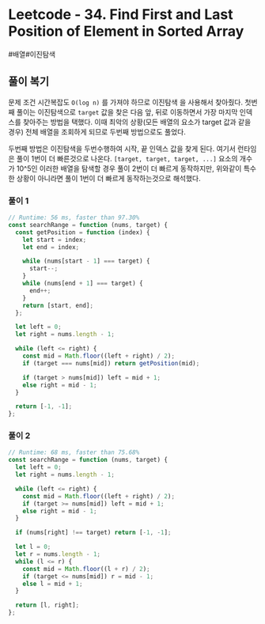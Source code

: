 # Leetcode - 34. Find First and Last Position of Element in Sorted Array

#배열#이진탐색

## 풀이 복기

문제 조건 시간복잡도 `O(log n)` 를 가져야 하므로 이진탐색 을 사용해서 찾아줬다. 첫번째 풀이는 이진탐색으로 `target` 값을 찾은 다음 앞, 뒤로 이동하면서 가장 마지막 인덱스를 찾아주는 방법을 택했다. 이때 최악의 상황(모든 배열의 요소가 target 값과 같을 경우) 전체 배열을 조회하게 되므로 두번째 방법으로도 풀었다.

두번째 방법은 이진탐색을 두번수행하여 시작, 끝 인덱스 값을 찾게 된다. 여기서 런타임은 풀이 1번이 더 빠른것으로 나온다. `[target, target, target, ...]` 요소의 개수가 10^5인 이러한 배열을 탐색할 경우 풀이 2번이 더 빠르게 동작하지만, 위와같이 특수한 상황이 아니라면 풀이 1번이 더 빠르게 동작하는것으로 해석했다.

### 풀이 1

```js
// Runtime: 56 ms, faster than 97.30%
const searchRange = function (nums, target) {
  const getPosition = function (index) {
    let start = index;
    let end = index;

    while (nums[start - 1] === target) {
      start--;
    }
    while (nums[end + 1] === target) {
      end++;
    }
    return [start, end];
  };

  let left = 0;
  let right = nums.length - 1;

  while (left <= right) {
    const mid = Math.floor((left + right) / 2);
    if (target === nums[mid]) return getPosition(mid);

    if (target > nums[mid]) left = mid + 1;
    else right = mid - 1;
  }

  return [-1, -1];
};
```

### 풀이 2

```js
// Runtime: 68 ms, faster than 75.68%
const searchRange = function (nums, target) {
  let left = 0;
  let right = nums.length - 1;

  while (left <= right) {
    const mid = Math.floor((left + right) / 2);
    if (target >= nums[mid]) left = mid + 1;
    else right = mid - 1;
  }

  if (nums[right] !== target) return [-1, -1];

  let l = 0;
  let r = nums.length - 1;
  while (l <= r) {
    const mid = Math.floor((l + r) / 2);
    if (target <= nums[mid]) r = mid - 1;
    else l = mid + 1;
  }

  return [l, right];
};
```

